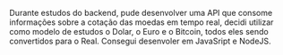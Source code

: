 Durante estudos do backend, pude desenvolver uma  API que consome informações sobre a cotação das moedas em tempo real, decidi utilizar como modelo de estudos o Dolar, o Euro e o Bitcoin, todos eles sendo convertidos para o Real. Consegui desenvoler em JavaSript e NodeJS.
